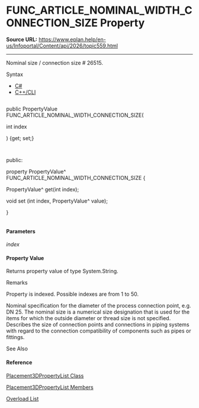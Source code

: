 # FUNC_ARTICLE_NOMINAL_WIDTH_CONNECTION_SIZE Property

**Source URL:** https://www.eplan.help/en-us/Infoportal/Content/api/2026/topic559.html

---

Nominal size / connection size # 26515.

Syntax

- [C#](#i-syntax-CS)
- [C++/CLI](#i-syntax-CPP2005)

```
```
public PropertyValue FUNC_ARTICLE_NOMINAL_WIDTH_CONNECTION_SIZE( 
   int index
) {get; set;}
```
```

```
```
public:
property PropertyValue^ FUNC_ARTICLE_NOMINAL_WIDTH_CONNECTION_SIZE {
   PropertyValue^ get(int index);
   void set (int index, PropertyValue^ value);
}
```
```

#### Parameters

*index*

#### Property Value

Returns property value of type System.String.

Remarks

Property is indexed. Possible indexes are from 1 to 50.

Nominal specification for the diameter of the process connection point, e.g. DN 25. The nominal size is a numerical size designation that is used for the items for which the outside diameter or thread size is not specified. Describes the size of connection points and connections in piping systems with regard to the connection compatibility of components such as pipes or fittings.



See Also

#### Reference

[Placement3DPropertyList Class](Eplan.EplApi.DataModelu~Eplan.EplApi.DataModel.E3D.Placement3DPropertyList.html)
  
[Placement3DPropertyList Members](Eplan.EplApi.DataModelu~Eplan.EplApi.DataModel.E3D.Placement3DPropertyList_members.html)
  
[Overload List](Eplan.EplApi.DataModelu~Eplan.EplApi.DataModel.E3D.Placement3DPropertyList~FUNC_ARTICLE_NOMINAL_WIDTH_CONNECTION_SIZE.html)